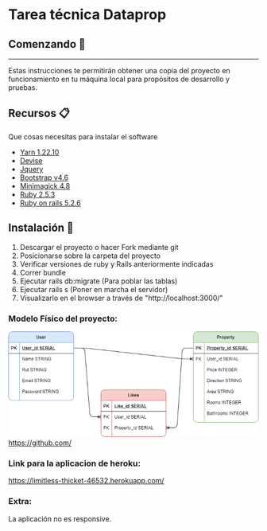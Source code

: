 # Tarea técnica Dataprop

## Comenzando 🚀
---
Estas instrucciones te permitirán obtener una copia del proyecto en funcionamiento en tu máquina local para propósitos de desarrollo y pruebas.

## Recursos 📋
Que cosas necesitas para instalar el software
* [Yarn 1.22.10](https://yarnpkg.com/)
* [Devise](https://github.com/heartcombo/devise)
* [Jquery](https://jquery.com/)
* [Bootstrap v4.6 ](https://getbootstrap.com/)
* [Minimagick 4.8](https://github.com/minimagick/minimagick)
* [Ruby 2.5.3](https://www.ruby-lang.org/es/)
* [Ruby on rails 5.2.6](https://rubyonrails.org/)

## Instalación 🔧
1. Descargar el proyecto o hacer Fork mediante git
2. Posicionarse sobre la carpeta del proyecto
3. Verificar versiones de ruby y Rails anteriormente indicadas
4. Correr bundle
5. Ejecutar rails db:migrate (Para poblar las tablas)
6. Ejecutar rails s (Poner en marcha el servidor)
7. Visualizarlo en el browser a través de "http://localhost:3000/"

### Modelo Físico del proyecto:
![Diagrama ER.](https://raw.githubusercontent.com/Deyna-5/Dataprop/master/Diagrama.png)
https://github.com/
### Link para la aplicacion de heroku:
https://limitless-thicket-46532.herokuapp.com/

### Extra:
La aplicación no es responsive.
